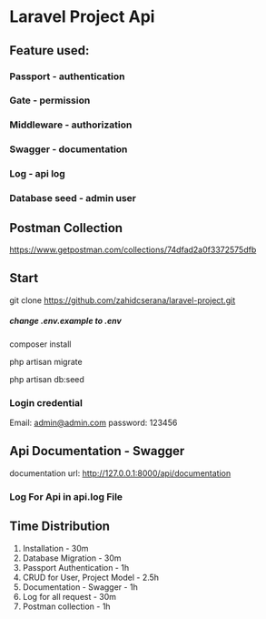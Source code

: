 # Laravel Project Api

## Feature used:
### Passport - authentication
### Gate - permission
### Middleware - authorization
### Swagger - documentation
### Log - api log
### Database seed - admin user

## Postman Collection
https://www.getpostman.com/collections/74dfad2a0f3372575dfb

## Start

git clone https://github.com/zahidcserana/laravel-project.git

##### change .env.example to .env

composer install

php artisan migrate

php artisan db:seed

### Login credential
Email: admin@admin.com
password: 123456

## Api Documentation - Swagger
documentation url:
http://127.0.0.1:8000/api/documentation

### Log For Api in api.log File

## Time Distribution

1. Installation - 30m
2. Database Migration - 30m
3. Passport Authentication - 1h
4. CRUD for User, Project Model - 2.5h
5. Documentation - Swagger - 1h
6. Log for all request - 30m
7. Postman collection - 1h
